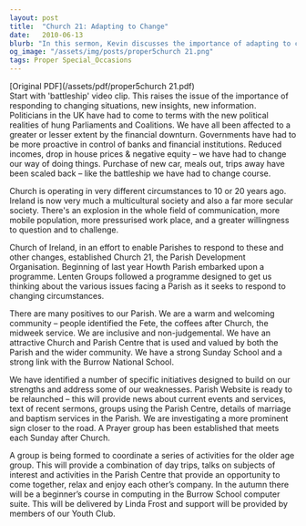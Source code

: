 ```yaml
---
layout: post
title:  "Church 21: Adapting to Change"
date:   2010-06-13
blurb: "In this sermon, Kevin discusses the importance of adapting to change, using the metaphor of a battleship changing course. He highlights how the Church, like society, has had to adjust to new realities, such as multiculturalism, secularism, and technological advancements. He also outlines the efforts of the Church of Ireland's Parish Development Organisation, Church 21, to respond to these changes."
og_image: "/assets/img/posts/proper5church 21.png"
tags: Proper Special_Occasions
---
```

[Original PDF](/assets/pdf/proper5church 21.pdf)    
Start with 'battleship' video clip. This raises the issue of the importance of responding to changing situations, new insights, new information. Politicians in the UK have had to come to terms with the new political realities of hung Parliaments and Coalitions. We have all been affected to a greater or lesser extent by the financial downturn. Governments have had to be more proactive in control of banks and financial institutions. Reduced incomes, drop in house prices & negative equity – we have had to change our way of doing things. Purchase of new car, meals out, trips away have been scaled back – like the battleship we have had to change course.

Church is operating in very different circumstances to 10 or 20 years ago. Ireland is now very much a multicultural society and also a far more secular society. There's an explosion in the whole field of communication, more mobile population, more pressurised work place, and a greater willingness to question and to challenge.

Church of Ireland, in an effort to enable Parishes to respond to these and other changes, established Church 21, the Parish Development Organisation. Beginning of last year Howth Parish embarked upon a programme. Lenten Groups followed a programme designed to get us thinking about the various issues facing a Parish as it seeks to respond to changing circumstances.

There are many positives to our Parish. We are a warm and welcoming community – people identified the Fete, the coffees after Church, the midweek service. We are inclusive and non-judgemental. We have an attractive Church and Parish Centre that is used and valued by both the Parish and the wider community. We have a strong Sunday School and a strong link with the Burrow National School.

We have identified a number of specific initiatives designed to build on our strengths and address some of our weaknesses. Parish Website is ready to be relaunched – this will provide news about current events and services, text of recent sermons, groups using the Parish Centre, details of marriage and baptism services in the Parish. We are investigating a more prominent sign closer to the road. A Prayer group has been established that meets each Sunday after Church.

A group is being formed to coordinate a series of activities for the older age group. This will provide a combination of day trips, talks on subjects of interest and activities in the Parish Centre that provide an opportunity to come together, relax and enjoy each other’s company. In the autumn there will be a beginner’s course in computing in the Burrow School computer suite. This will be delivered by Linda Frost and support will be provided by members of our Youth Club.
